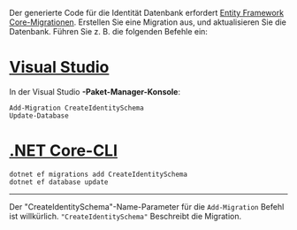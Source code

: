 Der generierte Code für die Identität Datenbank erfordert [Entity Framework Core-Migrationen](/ef/core/managing-schemas/migrations/). Erstellen Sie eine Migration aus, und aktualisieren Sie die Datenbank. Führen Sie z. B. die folgenden Befehle ein:

# <a name="visual-studiotabvisual-studio"></a>[Visual Studio](#tab/visual-studio)

In der Visual Studio **-Paket-Manager-Konsole**:

```PMC
Add-Migration CreateIdentitySchema
Update-Database
```

# <a name="net-core-clitabnetcore-cli"></a>[.NET Core-CLI](#tab/netcore-cli)

```cli
dotnet ef migrations add CreateIdentitySchema
dotnet ef database update
```

------

Der "CreateIdentitySchema"-Name-Parameter für die `Add-Migration` Befehl ist willkürlich. `"CreateIdentitySchema"` Beschreibt die Migration.
